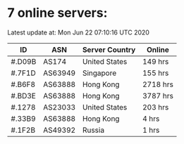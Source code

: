 # 7 online servers:

Latest update at: Mon Jun 22 07:10:16 UTC 2020

| ID | ASN | Server Country | Online |
| -- | --- | -------------- | ------ |
| #.D09B | AS174 | United States | 149 hrs |
| #.7F1D | AS63949 | Singapore | 155 hrs |
| #.B6F8 | AS63888 | Hong Kong | 2718 hrs |
| #.BD3E | AS63888 | Hong Kong | 3787 hrs |
| #.1278 | AS23033 | United States | 203 hrs |
| #.33B9 | AS63888 | Hong Kong | 4 hrs |
| #.1F2B | AS49392 | Russia | 1 hrs |

